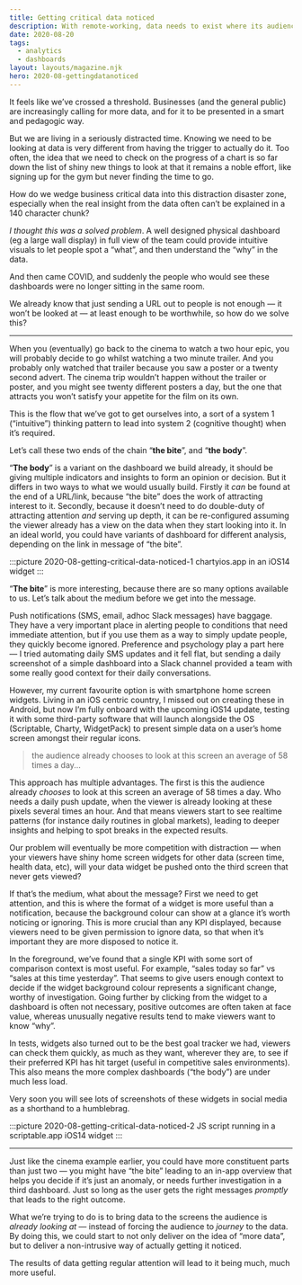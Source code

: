 ```yaml
---
title: Getting critical data noticed
description: With remote-working, data needs to exist where its audience lives.
date: 2020-08-20
tags:
  - analytics
  - dashboards
layout: layouts/magazine.njk
hero: 2020-08-gettingdatanoticed
---
```


It feels like we’ve crossed a threshold. Businesses (and the general public) are increasingly calling for more data, and for it to be presented in a smart and pedagogic way.

But we are living in a seriously distracted time. Knowing we need to be looking at data is very different from having the trigger to actually do it. Too often, the idea that we need to check on the progress of a chart is so far down the list of shiny new things to look at that it remains a noble effort, like signing up for the gym but never finding the time to go.

How do we wedge business critical data into this distraction disaster zone, especially when the real insight from the data often can’t be explained in a 140 character chunk?

_I thought this was a solved problem_. A well designed physical dashboard (eg a large wall display) in full view of the team could provide intuitive visuals to let people spot a “what”, and then understand the “why” in the data.

And then came COVID, and suddenly the people who would see these dashboards were no longer sitting in the same room.

We already know that just sending a URL out to people is not enough — it won’t be looked at — at least enough to be worthwhile, so how do we solve this?

---

When you (eventually) go back to the cinema to watch a two hour epic, you will probably decide to go whilst watching a two minute trailer. And you probably only watched that trailer because you saw a poster or a twenty second advert. The cinema trip wouldn’t happen without the trailer or poster, and you might see twenty different posters a day, but the one that attracts you won’t satisfy your appetite for the film on its own.

This is the flow that we’ve got to get ourselves into, a sort of a system 1 (“intuitive”) thinking pattern to lead into system 2 (cognitive thought) when it’s required.

Let’s call these two ends of the chain “**the bite**”, and “**the body**”.

“**The body**” is a variant on the dashboard we build already, it should be giving multiple indicators and insights to form an opinion or decision. But it differs in two ways to what we would usually build. Firstly it _can_ be found at the end of a URL/link, because “the bite” does the work of attracting interest to it. Secondly, because it doesn’t need to do double-duty of attracting attention _and_ serving up depth, it can be re-configured assuming the viewer already has a view on the data when they start looking into it. In an ideal world, you could have variants of dashboard for different analysis, depending on the link in message of “the bite”.

:::picture 2020-08-getting-critical-data-noticed-1
chartyios.app in an iOS14 widget
:::

“**The bite**” is more interesting, because there are so many options available to us. Let’s talk about the medium before we get into the message.

Push notifications (SMS, email, adhoc Slack messages) have baggage. They have a very important place in alerting people to conditions that need immediate attention, but if you use them as a way to simply update people, they quickly become ignored. Preference and psychology play a part here — I tried automating daily SMS updates and it fell flat, but sending a daily screenshot of a simple dashboard into a Slack channel provided a team with some really good context for their daily conversations.

However, my current favourite option is with smartphone home screen widgets. Living in an iOS centric country, I missed out on creating these in Android, but now I’m fully onboard with the upcoming iOS14 update, testing it with some third-party software that will launch alongside the OS (Scriptable, Charty, WidgetPack) to present simple data on a user’s home screen amongst their regular icons.

> the audience already chooses to look at this screen an average of 58 times a day...

This approach has multiple advantages. The first is this the audience already _chooses_ to look at this screen an average of 58 times a day. Who needs a daily push update, when the viewer is already looking at these pixels several times an hour. And that means viewers start to see realtime patterns (for instance daily routines in global markets), leading to deeper insights and helping to spot breaks in the expected results.

Our problem will eventually be more competition with distraction — when your viewers have shiny home screen widgets for other data (screen time, health data, etc), will your data widget be pushed onto the third screen that never gets viewed?

If that’s the medium, what about the message? First we need to get attention, and this is where the format of a widget is more useful than a notification, because the background colour can show at a glance it’s worth noticing or ignoring. This is more crucial than any KPI displayed, because viewers need to be given permission to ignore data, so that when it’s important they are more disposed to notice it.

In the foreground, we’ve found that a single KPI with some sort of comparison context is most useful. For example, “sales today so far” vs “sales at this time yesterday”. That seems to give users enough context to decide if the widget background colour represents a significant change, worthy of investigation. Going further by clicking from the widget to a dashboard is often not necessary, positive outcomes are often taken at face value, whereas unusually negative results tend to make viewers want to know “why”.

In tests, widgets also turned out to be the best goal tracker we had, viewers can check them quickly, as much as they want, wherever they are, to see if their preferred KPI has hit target (useful in competitive sales environments). This also means the more complex dashboards (“the body”) are under much less load.

Very soon you will see lots of screenshots of these widgets in social media as a shorthand to a humblebrag.

:::picture 2020-08-getting-critical-data-noticed-2
JS script running in a scriptable.app iOS14 widget
:::

---

Just like the cinema example earlier, you could have more constituent parts than just two — you might have “the bite” leading to an in-app overview that helps you decide if it’s just an anomaly, or needs further investigation in a third dashboard. Just so long as the user gets the right messages _promptly_ that leads to the right outcome.

What we’re trying to do is to bring data to the screens the audience is _already looking at_ — instead of forcing the audience to _journey_ to the data. By doing this, we could start to not only deliver on the idea of “more data”, but to deliver a non-intrusive way of actually getting it noticed.

The results of data getting regular attention will lead to it being much, much more useful.
